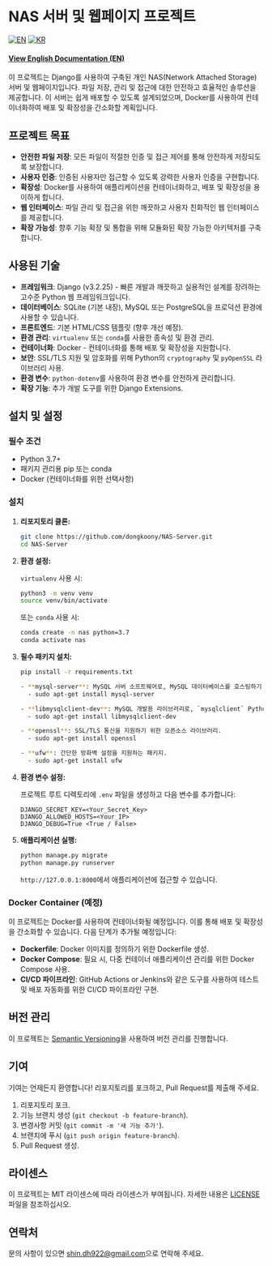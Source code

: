 # NAS 서버 및 웹페이지 프로젝트

[![EN](https://img.shields.io/badge/lang-en-blue.svg)](README.en.md) 
[![KR](https://img.shields.io/badge/lang-kr-red.svg)](README.md)

#### [View English Documentation (EN)](README.en.md)

이 프로젝트는 Django를 사용하여 구축된 개인 NAS(Network Attached Storage) 서버 및 웹페이지입니다. 파일 저장, 관리 및 접근에 대한 안전하고 효율적인 솔루션을 제공합니다. 이 서버는 쉽게 배포할 수 있도록 설계되었으며, Docker를 사용하여 컨테이너화하여 배포 및 확장성을 간소화할 계획입니다.

## 프로젝트 목표

- **안전한 파일 저장**: 모든 파일이 적절한 인증 및 접근 제어를 통해 안전하게 저장되도록 보장합니다.
- **사용자 인증**: 인증된 사용자만 접근할 수 있도록 강력한 사용자 인증을 구현합니다.
- **확장성**: Docker를 사용하여 애플리케이션을 컨테이너화하고, 배포 및 확장성을 용이하게 합니다.
- **웹 인터페이스**: 파일 관리 및 접근을 위한 깨끗하고 사용자 친화적인 웹 인터페이스를 제공합니다.
- **확장 가능성**: 향후 기능 확장 및 통합을 위해 모듈화된 확장 가능한 아키텍처를 구축합니다.

## 사용된 기술

- **프레임워크**: Django (v3.2.25) - 빠른 개발과 깨끗하고 실용적인 설계를 장려하는 고수준 Python 웹 프레임워크입니다.
- **데이터베이스**: SQLite (기본 내장), MySQL 또는 PostgreSQL을 프로덕션 환경에 사용할 수 있습니다.
- **프론트엔드**: 기본 HTML/CSS 템플릿 (향후 개선 예정).
- **환경 관리**: `virtualenv` 또는 `conda`를 사용한 종속성 및 환경 관리.
- **컨테이너화**: Docker - 컨테이너화를 통해 배포 및 확장성을 지원합니다.
- **보안**: SSL/TLS 지원 및 암호화를 위해 Python의 `cryptography` 및 `pyOpenSSL` 라이브러리 사용.
- **환경 변수**: `python-dotenv`를 사용하여 환경 변수를 안전하게 관리합니다.
- **확장 기능**: 추가 개발 도구를 위한 Django Extensions.

## 설치 및 설정

### 필수 조건

- Python 3.7+
- 패키지 관리용 pip 또는 conda
- Docker (컨테이너화를 위한 선택사항)

### 설치

1. **리포지토리 클론:**

    ```bash
    git clone https://github.com/dongkoony/NAS-Server.git
    cd NAS-Server
    ```

2. **환경 설정:**

    `virtualenv` 사용 시:

    ```bash
    python3 -m venv venv
    source venv/bin/activate
    ```

    또는 `conda` 사용 시:

    ```bash
    conda create -n nas python=3.7
    conda activate nas
    ```

3. **필수 패키지 설치:**

    ```bash
    pip install -r requirements.txt
    ```
    ```bash
    - **mysql-server**: MySQL 서버 소프트웨어로, MySQL 데이터베이스를 호스팅하기 위한 서버 패키지.
      - sudo apt-get install mysql-server
    
    - **libmysqlclient-dev**: MySQL 개발용 라이브러리로, `mysqlclient` Python 패키지가 MySQL 서버와 통신할 수 있도록 지원.
      - sudo apt-get install libmysqlclient-dev
    
    - **openssl**: SSL/TLS 통신을 지원하기 위한 오픈소스 라이브러리.
      - sudo apt-get install openssl
    
    - **ufw**: 간단한 방화벽 설정을 지원하는 패키지.
      - sudo apt-get install ufw
    ```

4. **환경 변수 설정:**

    프로젝트 루트 디렉토리에 `.env` 파일을 생성하고 다음 변수를 추가합니다:

    ```plaintext
    DJANGO_SECRET_KEY=<Your_Secret_Key>
    DJANGO_ALLOWED_HOSTS=<Your_IP>
    DJANGO_DEBUG=True <True / False>
    ```

5. **애플리케이션 실행:**

    ```bash
    python manage.py migrate
    python manage.py runserver
    ```

    `http://127.0.0.1:8000`에서 애플리케이션에 접근할 수 있습니다.

### Docker Container (예정)

이 프로젝트는 Docker를 사용하여 컨테이너화될 예정입니다. 이를 통해 배포 및 확장성을 간소화할 수 있습니다. 다음 단계가 추가될 예정입니다:

- **Dockerfile**: Docker 이미지를 정의하기 위한 Dockerfile 생성.
- **Docker Compose**: 필요 시, 다중 컨테이너 애플리케이션 관리를 위한 Docker Compose 사용.
- **CI/CD 파이프라인**: GitHub Actions or Jenkins와 같은 도구를 사용하여 테스트 및 배포 자동화를 위한 CI/CD 파이프라인 구현.

## 버전 관리

이 프로젝트는 [Semantic Versioning](https://semver.org/)을 사용하여 버전 관리를 진행합니다.

## 기여

기여는 언제든지 환영합니다! 리포지토리를 포크하고, Pull Request를 제출해 주세요.

1. 리포지토리 포크.
2. 기능 브랜치 생성 (`git checkout -b feature-branch`).
3. 변경사항 커밋 (`git commit -m '새 기능 추가'`).
4. 브랜치에 푸시 (`git push origin feature-branch`).
5. Pull Request 생성.

## 라이센스

이 프로젝트는 MIT 라이센스에 따라 라이센스가 부여됩니다. 자세한 내용은 [LICENSE](LICENSE) 파일을 참조하십시오.

## 연락처

문의 사항이 있으면 [shin.dh922@gmail.com](mailto:shin.dh922@gmail.com)으로 연락해 주세요.
